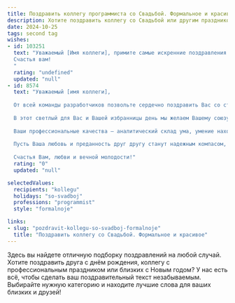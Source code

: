 ```yaml
---
title: Поздравить коллегу программиста со Свадьбой. Формальное и красивое
description: Хотите поздравить коллегу со Свадьбой или другим праздником? Наш ИИ создаст незабываемое поздравление, а вы обязательно выделитесь среди других.  
date: 2024-10-25
tags: second tag
wishes:
- id: 103251
  text: "Уважаемый [Имя коллеги], примите самые искренние поздравления с вашим свадебным днём! Желаю вам и вашей супруге огромного семейного счастья, взаимопонимания и любви, которая будет только крепнуть с годами. Пусть ваш совместный путь будет полон радости,  успехов и ярких моментов, а все трудности вы будете преодолевать вместе, как опытная команда программистов,  решая сложные задачи с легкостью и грацией.
  Счастья вам!
  "
  rating: "undefined"
  updated: "null"
- id: 8574
  text: "Уважаемый [имя коллеги],
  
  От всей команды разработчиков позвольте сердечно поздравить Вас со столь знаменательным событием в Вашей жизни, как свадьба.
  
  В этот светлый для Вас и Вашей избранницы день мы желаем Вашему союзу нерушимой крепости, взаимного уважения и любви. Пусть Ваш дом будет наполнен теплом, уютом и звонким детским смехом.
  
  Ваши профессиональные качества – аналитический склад ума, умение находить нестандартные решения и неутомимое желание совершенствоваться – несомненно, станут прочным фундаментом Вашей семьи.
  
  Пусть Ваша любовь и преданность друг другу станут надежным компасом, который приведет Вас к неизведанным горизонтам счастья и благополучия.
  
  Счастья Вам, любви и вечной молодости!"
  rating: "0"
  updated: "null"

selectedValues:
  recipients: "kollegu"
  holidays: "so-svadboj"
  professions: "programmist"
  style: "formalnoje"

links:
- slug: "pozdravit-kollegu-so-svadboj-formalnoje"
  title: "Поздравить коллегу со Свадьбой. Формальное и красивое"
---
```


Здесь вы найдете отличную подборку поздравлений на любой случай. 
Хотите поздравить друга с днём рождения, коллегу с профессиональным праздником или близких с Новым годом? У нас есть всё, чтобы сделать ваш поздравительный текст незабываемым. Выбирайте нужную категорию и находите лучшие слова для ваших близких и друзей!
